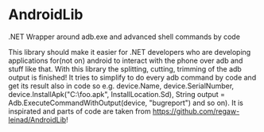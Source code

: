 # AndroidLib
.NET Wrapper around adb.exe and advanced shell commands by code

This library should make it easier for .NET developers who are developing applications for(not on) android to interact with the phone over adb and stuff like that. With this library the splitting, cutting, trimming of the adb output is finished! It tries to simplify to do every adb command by code and get its result also in code so e.g. device.Name, device.SerialNumber, device.InstallApk("C:\foo.apk", InstallLocation.Sd), String output = Adb.ExecuteCommandWithOutput(device, "bugreport") and so on). It is inspirated and parts of code are taken from https://github.com/regaw-leinad/AndroidLib!
